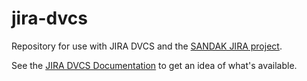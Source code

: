 jira-dvcs
=========

Repository for use with JIRA DVCS and the [SANDAK JIRA project](https://aprigo.jira.com/browse/SANDAK/).

See the [JIRA DVCS Documentation](https://confluence.atlassian.com/display/BITBUCKET/Use%20the%20JIRA%20DVCS%20Connector%20Add-on) to get an idea of what's available.
